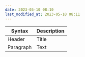 ```yaml
---
date: 2023-05-10 08:10
last_modified_at: 2023-05-10 08:11
---
```

| Syntax    | Description |
| --------- | ----------- |
| Header    | Title       |
| Paragraph | Text        |
